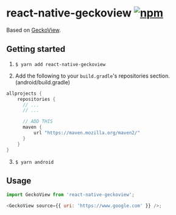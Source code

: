 # react-native-geckoview [![npm](https://badge.fury.io/js/react-native-geckoview.svg)](https://www.npmjs.com/package/react-native-geckoview)

Based on [GeckoView](https://github.com/mozilla/geckoview). 

## Getting started

1. `$ yarn add react-native-geckoview`  

2. Add the following to your `build.gradle`'s repositories section. (android/build.gradle)

```gradle
allprojects {
    repositories {
      // ...
      // ...

      // ADD THIS
      maven {
          url "https://maven.mozilla.org/maven2/"
      }
    }
}
```

3. `$ yarn android`


## Usage
```javascript
import GeckoView from 'react-native-geckoview';

<GeckoView source={{ uri: 'https://www.google.com' }} />;
```
